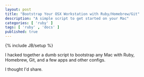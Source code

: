 ```yaml
---
layout: post
title: "Bootstrap Your OSX Workstation with Ruby/Homebrew/Git"
description: "A simple script to get started on your Mac"
categories: [ 'ruby' ]
tags: [ 'ruby' , 'docs' ]
published: true
---
```

{% include JB/setup %}

I hacked together a dumb script to bootstrap any Mac with Ruby, Homebrew, Git, and a few apps and other configs.

I thought I'd share.

<script src="https://gist.github.com/bf4/38774a5e48660b264bde.js"></script>
